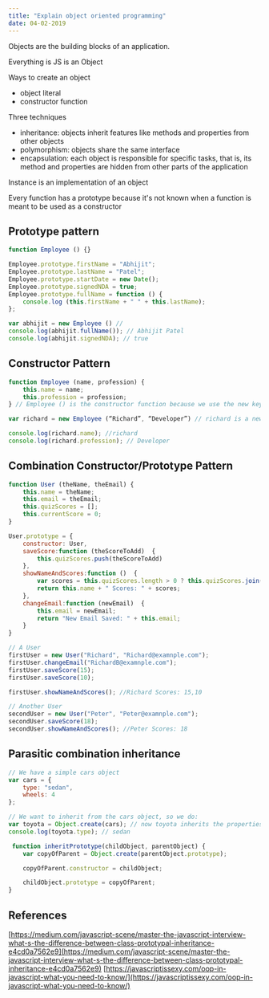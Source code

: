 ```yaml
---
title: "Explain object oriented programming"
date: 04-02-2019
---
```


Objects are the building blocks of an application.

Everything is JS is an Object

Ways to create an object
- object literal
- constructor function

Three techniques
- inheritance: objects inherit features like methods and properties from other objects
- polymorphism: objects share the same interface
- encapsulation: each object is responsible for specific tasks, that is, its method and properties are hidden from other parts of the application

Instance is an implementation of an object

Every function has a prototype because it's not known when a function is meant to be used as a constructor

## Prototype pattern

```js
function Employee () {}

Employee.prototype.firstName = "Abhijit";
Employee.prototype.lastName = "Patel";
Employee.prototype.startDate = new Date();
Employee.prototype.signedNDA = true;
Employee.prototype.fullName = function () {
    console.log (this.firstName + " " + this.lastName);
};

var abhijit = new Employee () //
console.log(abhijit.fullName()); // Abhijit Patel
console.log(abhijit.signedNDA); // true
```

## Constructor Pattern

```js
function Employee (name, profession) {
    this.name = name;
    this.profession = profession;
} // Employee () is the constructor function because we use the new keyword below to invoke it.

var richard = new Employee (“Richard”, “Developer”) // richard is a new object we create from the Employee () constructor function.

console.log(richard.name); //richard
console.log(richard.profession); // Developer
```

## Combination Constructor/Prototype Pattern

```js
function User (theName, theEmail) {
    this.name = theName;
    this.email = theEmail;
    this.quizScores = [];
    this.currentScore = 0;
}

User.prototype = {
    constructor: User,
    saveScore:function (theScoreToAdd)  {
        this.quizScores.push(theScoreToAdd)
    },
    showNameAndScores:function ()  {
        var scores = this.quizScores.length > 0 ? this.quizScores.join(",") : "No Scores Yet";
        return this.name + " Scores: " + scores;
    },
    changeEmail:function (newEmail)  {
        this.email = newEmail;
        return "New Email Saved: " + this.email;
    }
}

// A User
firstUser = new User("Richard", "Richard@examnple.com");
firstUser.changeEmail("RichardB@examnple.com");
firstUser.saveScore(15);
firstUser.saveScore(10);

firstUser.showNameAndScores(); //Richard Scores: 15,10

// Another User
secondUser = new User("Peter", "Peter@examnple.com");
secondUser.saveScore(18);
secondUser.showNameAndScores(); //Peter Scores: 18
```

## Parasitic combination inheritance

```js
// We have a simple cars object
var cars = {
    type: "sedan",
    wheels: 4
};

// We want to inherit from the cars object, so we do:
var toyota = Object.create(cars); // now toyota inherits the properties from cars
console.log(toyota.type); // sedan
```

```js
 function inheritPrototype(childObject, parentObject) {
    var copyOfParent = Object.create(parentObject.prototype);

    copyOfParent.constructor = childObject;

    childObject.prototype = copyOfParent;
}
```

## References
[https://medium.com/javascript-scene/master-the-javascript-interview-what-s-the-difference-between-class-prototypal-inheritance-e4cd0a7562e9](https://medium.com/javascript-scene/master-the-javascript-interview-what-s-the-difference-between-class-prototypal-inheritance-e4cd0a7562e9)
[https://javascriptissexy.com/oop-in-javascript-what-you-need-to-know/](https://javascriptissexy.com/oop-in-javascript-what-you-need-to-know/)